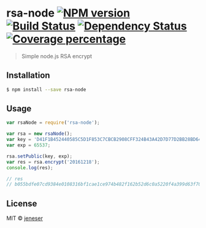 # rsa-node [![NPM version][npm-image]][npm-url] [![Build Status][travis-image]][travis-url] [![Dependency Status][daviddm-image]][daviddm-url] [![Coverage percentage][coveralls-image]][coveralls-url]
> Simple node.js RSA encrypt

## Installation

```sh
$ npm install --save rsa-node
```

## Usage

```js
var rsaNode = require('rsa-node');

var rsa = new rsaNode();
var key = 'D41F1B452440585C5D1F853C7CBCB2908CFF324B43A42D7D77D2BB28BD64E2D098079B477D23990E935386FF73CCF865E0D84CE64793306C4083EADECFE36BCC89873EC2BA37D6CA943CB03BA5B4369EE7E31C3539DEA67FF8BF4A5CEE64EB3FD0639E78044B12C7B1D07E86EB7BCF033F78947E0ADE5653B9A88B33AFEB53BD';
var exp = 65537;

rsa.setPublic(key, exp);
var res = rsa.encrypt('20161218');
console.log(res);

// res
// b055bdfe07cd9384e0108316bf1cae1ce974b482f162b52d6c0a5220f4a399d63f70815487c73e9c1ae9894da6544eb9dd4bef907e169b02e86236b01e8f1b334661d08703e6d3a64ac876ee927bd42331e170bf47e5c73da802c07df7118e27cf6b4a6f99d17915799d6b4ebd6a136b4aed55cb4222a2812fabc8d67c8b03ff

```
## License

MIT © [jeneser](https://jeneser.github.io/)


[npm-image]: https://badge.fury.io/js/rsa-node.svg
[npm-url]: https://npmjs.org/package/rsa-node
[travis-image]: https://travis-ci.org/jeneser/rsa-node.svg?branch=master
[travis-url]: https://travis-ci.org/jeneser/rsa-node
[daviddm-image]: https://david-dm.org/jeneser/rsa-node.svg?theme=shields.io
[daviddm-url]: https://david-dm.org/jeneser/rsa-node
[coveralls-image]: https://coveralls.io/repos/jeneser/rsa-node/badge.svg
[coveralls-url]: https://coveralls.io/r/jeneser/rsa-node
